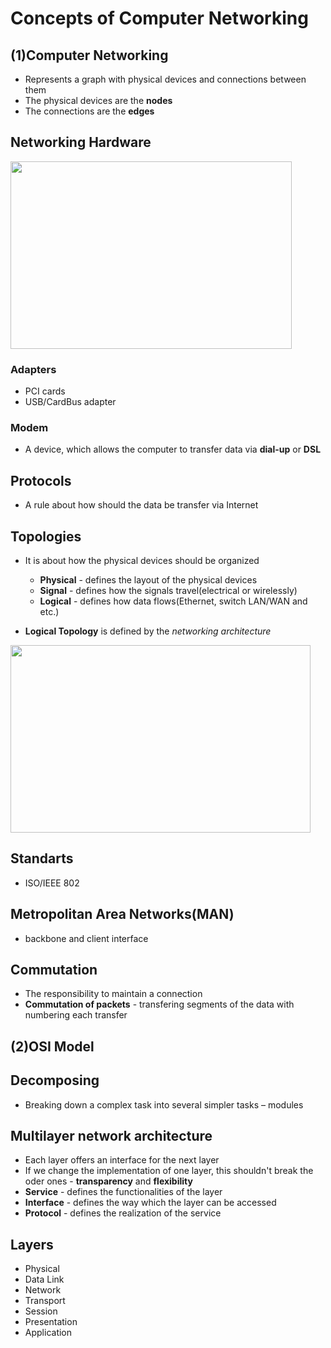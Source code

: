 # Concepts of Computer Networking

(1)Computer Networking
-

- Represents a graph with physical devices and connections between them
- The physical devices are the **nodes**
- The connections are the **edges**
 
Networking Hardware
-

<img src="https://github.com/user-attachments/assets/bd2a3455-35fe-46a9-b442-816f204c2c8d" height=300 width=450/>

### Adapters

- PCI cards
- USB/CardBus adapter

### Modem

- A device, which allows the computer to transfer data via **dial-up** or **DSL**

Protocols
-

- A rule about how should the data be transfer via Internet

Topologies
-

- It is about how the physical devices should be organized
  - **Physical** - defines the layout of the physical devices
  - **Signal** - defines how the signals travel(electrical or wirelessly)
  - **Logical** - defines how data flows(Ethernet, switch LAN/WAN and etc.)

- **Logical Topology** is defined by the *networking architecture*

<img src="https://github.com/user-attachments/assets/4cd6bc4d-c4e1-4cd0-a03a-c9fc37e7499d" height=300 width=480/>

Standarts
-

- ISO/IEEE 802

Metropolitan Area Networks(MAN)
-

- backbone and client interface

Commutation
-

- The responsibility to maintain a connection
- **Commutation of packets** - transfering segments of the data with numbering each transfer

(2)OSI Model
-

Decomposing
-

- Breaking down a complex task into several simpler tasks – modules

Multilayer network architecture
-

- Each layer offers an interface for the next layer
- If we change the implementation of one layer, this shouldn't break the oder ones - **transparency** and **flexibility**
- **Service** - defines the functionalities of the layer
- **Interface** - defines the way which the layer can be accessed
- **Protocol** - defines the realization of the service

Layers
-

- Physical
- Data Link
- Network
- Transport
- Session
- Presentation
- Application
